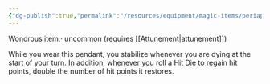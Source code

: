 ```yaml
---
{"dg-publish":true,"permalink":"/resources/equipment/magic-items/periapt-of-wound-closure/"}
---
```


Wondrous item,· uncommon (requires [[Attunement\|attunement]]) 

While you wear this pendant, you stabilize whenever you are dying at the start of your turn. In addition, whenever you roll a Hit Die to regain hit points, double the number of hit points it restores.